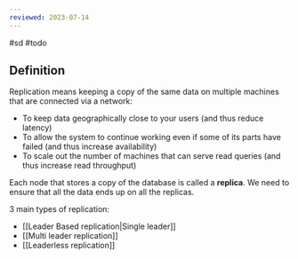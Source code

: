 ```yaml
---
reviewed: 2023-07-14
---
```


#sd #todo

## Definition

Replication means keeping a copy of the same data on multiple machines that are connected via a network:

- To keep data geographically close to your users (and thus reduce latency)
- To allow the system to continue working even if some of its parts have failed (and thus increase availability)
- To scale out the number of machines that can serve read queries (and thus increase read throughput)

Each node that stores a copy of the database is called a **replica**. We need to ensure that all the data ends up on all the replicas.

3 main types of replication:

- [[Leader Based replication|Single leader]]
- [[Multi leader replication]]
- [[Leaderless replication]]
